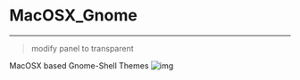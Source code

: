 # MacOSX_Gnome
---
> modify panel to transparent

MacOSX based Gnome-Shell Themes
![img](https://github.com/unc926/MacOSX_Gnome/blob/master/Preview.jpg)
